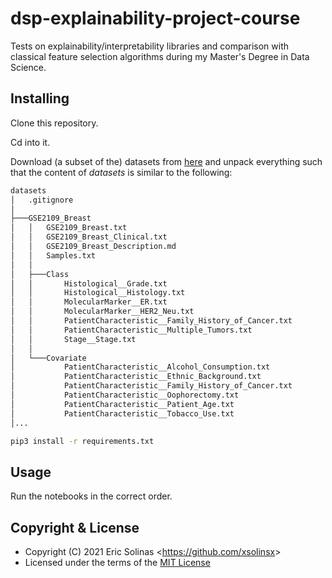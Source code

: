 # dsp-explainability-project-course

Tests on explainability/interpretability libraries and comparison with classical feature selection algorithms during my Master's Degree in Data Science.

## Installing

Clone this repository.

Cd into it.

Download (a subset of the) datasets from [here](https://osf.io/fv8td/) and unpack everything such that the content of _datasets_ is similar to the following:

``` bash
datasets
│   .gitignore
│
├───GSE2109_Breast
│   │   GSE2109_Breast.txt
│   │   GSE2109_Breast_Clinical.txt
│   │   GSE2109_Breast_Description.md
│   │   Samples.txt
│   │
│   ├───Class
│   │       Histological__Grade.txt
│   │       Histological__Histology.txt
│   │       MolecularMarker__ER.txt
│   │       MolecularMarker__HER2_Neu.txt
│   │       PatientCharacteristic__Family_History_of_Cancer.txt
│   │       PatientCharacteristic__Multiple_Tumors.txt
│   │       Stage__Stage.txt
│   │
│   └───Covariate
│           PatientCharacteristic__Alcohol_Consumption.txt
│           PatientCharacteristic__Ethnic_Background.txt
│           PatientCharacteristic__Family_History_of_Cancer.txt
│           PatientCharacteristic__Oophorectomy.txt
│           PatientCharacteristic__Patient_Age.txt
│           PatientCharacteristic__Tobacco_Use.txt
│...
```

``` bash
pip3 install -r requirements.txt
```

## Usage

Run the notebooks in the correct order.

## Copyright & License

- Copyright (C) 2021 Eric Solinas <<https://github.com/xsolinsx>>
- Licensed under the terms of the [MIT License](LICENSE)
